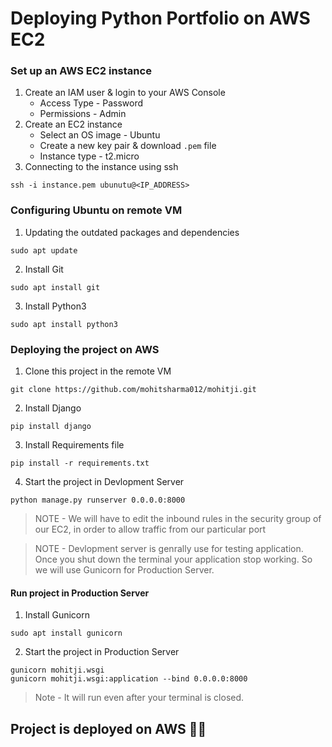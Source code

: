 # Deploying Python Portfolio on AWS EC2

### Set up an AWS EC2 instance

1. Create an IAM user & login to your AWS Console
    - Access Type - Password
    - Permissions - Admin
2. Create an EC2 instance
    - Select an OS image - Ubuntu
    - Create a new key pair & download `.pem` file
    - Instance type - t2.micro
3. Connecting to the instance using ssh
```
ssh -i instance.pem ubunutu@<IP_ADDRESS>
```
### Configuring Ubuntu on remote VM

1. Updating the outdated packages and dependencies
```
sudo apt update
```
2. Install Git
```
sudo apt install git
```
3. Install Python3
```
sudo apt install python3
```
### Deploying the project on AWS
1. Clone this project in the remote VM
```
git clone https://github.com/mohitsharma012/mohitji.git
```
2. Install Django 
```
pip install django 
```
3. Install Requirements file
```
pip install -r requirements.txt 
```

4. Start the project in Devlopment Server
```
python manage.py runserver 0.0.0.0:8000
```
> NOTE - We will have to edit the inbound rules in the security group of our EC2, in order to allow traffic from our particular port

> NOTE - Devlopment server is genrally use for testing application. Once you shut down the terminal your application stop working.
> So we will use Gunicorn for Production Server. 

#### Run project in Production Server
1. Install Gunicorn
```
sudo apt install gunicorn
```
2.  Start the project in Production Server
```
gunicorn mohitji.wsgi
gunicorn mohitji.wsgi:application --bind 0.0.0.0:8000
```
> Note - It will run even after your terminal is closed.


## Project is deployed on AWS 🎉😊
